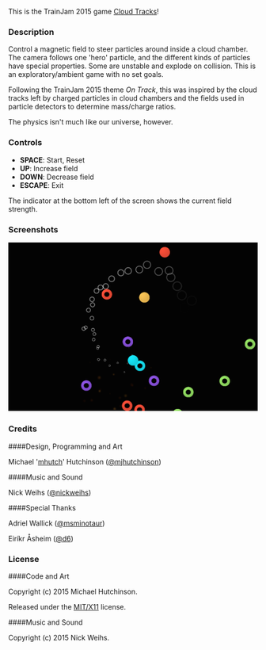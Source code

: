 This is the TrainJam 2015 game [Cloud Tracks](https://github.com/mhutch/TrainJam2015)!

### Description

Control a magnetic field to steer particles around inside a cloud
chamber. The camera follows one 'hero' particle, and the different
kinds of particles have special properties. Some are unstable and
explode on collision. This is an exploratory/ambient game with no
set goals.

Following the TrainJam 2015 theme _On Track_, this was inspired by the
cloud tracks left by charged particles in cloud chambers and the
fields used in particle detectors to determine mass/charge ratios.

The physics isn't much like our universe, however.

### Controls

* **SPACE**: Start, Reset
* **UP**: Increase field
* **DOWN**: Decrease field
* **ESCAPE**: Exit

The indicator at the bottom left of the screen shows the
current field strength.

### Screenshots

![Screenshot](Screenshot.png)

### Credits

####Design, Programming and Art

Michael '[mhutch](https://mhut.ch)' Hutchinson
([@mjhutchinson](https://twitter.com/mjhutchinson))  

####Music and Sound

Nick Weihs
([@nickweihs](https://twitter.com/nickweihs))

####Special Thanks

Adriel Wallick
([@msminotaur](https://twitter.com/msminotaur))

Eiríkr Åsheim
([@d6](https://twitter.com/d6))

### License

####Code and Art

Copyright (c) 2015 Michael Hutchinson.

Released under the [MIT/X11](http://opensource.org/licenses/MIT) license.

####Music and Sound

Copyright (c) 2015 Nick Weihs.
